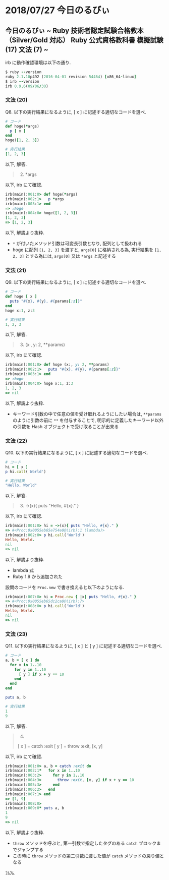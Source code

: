 # 2018/07/27 今日のるびぃ

## 今日のるびぃ ~ Ruby 技術者認定試験合格教本 （Silver/Gold 対応） Ruby 公式資格教科書 模擬試験 (17) 文法 (7) ~

irb に動作確認環境は以下の通り.

```ruby
$ ruby --version
ruby 2.1.10p492 (2016-04-01 revision 54464) [x86_64-linux]
$ irb --version
irb 0.9.6(09/06/30)
```

### 文法 (20)

Q8. 以下の実行結果になるように, [ x ] に記述する適切なコードを選べ.

```ruby
# コード
def hoge(*args)
  p [ x ]
end
hoge([1, 2, 3])

# 実行結果
[1, 2, 3]
```

以下, 解答.

> 2. \*args

以下, irb にて確認.

```ruby
irb(main):001:0> def hoge(*args)
irb(main):002:1>   p *args
irb(main):003:1> end
=> :hoge
irb(main):004:0> hoge([1, 2, 3])
[1, 2, 3]
=> [1, 2, 3]
```

以下, 解説より抜粋.

* `*` が付いたメソッド引数は可変長引数となり, 配列として扱われる
* hoge に配列 `[1, 2, 3]` を渡すと, `args[0]` に格納される為, 実行結果を `[1, 2, 3]` とする為には, `args[0]` 又は `*args` と記述する

### 文法 (21)

Q9. 以下の実行結果になるように, [ x ] に記述する適切なコードを選べ.

```ruby
# コード
def hoge [ x ]
  puts "#{x}, #{y}, #{params[:z]}"
end
hoge x:1, z:3

# 実行結果
1, 2, 3
```

以下, 解答.

> 3. (x:, y: 2, \*\*params)

以下, irb にて確認.

```ruby
irb(main):001:0> def hoge (x:, y: 2, **params)
irb(main):002:1>   puts "#{x}, #{y}, #{params[:z]}"
irb(main):003:1> end
=> :hoge
irb(main):004:0> hoge x:1, z:3
1, 2, 3
=> nil
```

以下, 解説より抜粋.

* キーワード引数の中で任意の値を受け取れるようにしたい場合は, `**params` のように引数の前に `**` を付与することで, 明示的に定義したキーワード以外の引数を Hash オブジェクトで受け取ることが出来る

### 文法 (22)

Q10. 以下の実行結果になるように, [ x ] に記述する適切なコードを選べ.

```ruby
# コード
hi = [ x ]
p hi.call('World')

# 実行結果
"Hello, World"
```

以下, 解答.

> 3. ->(x){ puts "Hello, #{x}." }

以下, irb にて確認.

```ruby
irb(main):001:0> hi = ->(x){ puts "Hello, #{x}." }
=> #<Proc:0x0055eb65e754e0@(irb):1 (lambda)>
irb(main):002:0> p hi.call('World')
Hello, World.
nil
=> nil
```

以下, 解説より抜粋.

* lambda 式
* Ruby 1.9 から追加された

設問のコードを `Proc.new` で書き換えると以下のようになる.

```ruby
irb(main):007:0> hi = Proc.new { |x| puts "Hello, #{x}." }
=> #<Proc:0x0055eb65dc2ca0@(irb):7>
irb(main):008:0> p hi.call('World')
Hello, World.
nil
=> nil
```

### 文法 (23)

Q11. 以下の実行結果になるように, [ x ] と [ y ] に記述する適切なコードを選べ.

```ruby
# コード
a, b = [ x ] do
  for x in 1..10
    for y in 1..10
      [ y ] if x + y == 10
    end
  end
end

puts a, b

# 実行結果
1
9
```

以下, 解答.

> 4.
> [ x ] = catch :exit
> [ y ] = throw :exit, [x, y]

以下, irb にて確認.

```ruby
irb(main):001:0> a, b = catch :exit do
irb(main):002:1*   for x in 1..10
irb(main):003:2>     for y in 1..10
irb(main):004:3>       throw :exit, [x, y] if x + y == 10
irb(main):005:3>     end
irb(main):006:2>   end
irb(main):007:1> end
=> [1, 9]
irb(main):008:0> 
irb(main):009:0* puts a, b
1
9
=> nil
```

以下, 解説より抜粋.

* `throw` メソッドを呼ぶと, 第一引数で指定したタグのある `catch` ブロックまでジャンプする
* この時に `throw` メソッドの第二引数に渡した値が `catch` メソッドの戻り値となる

ﾌﾑﾌﾑ.
